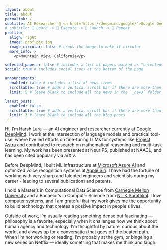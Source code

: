 ```yaml
---
layout: about
title: about
permalink: /
subtitle: AI Researcher @ <a href='https://deepmind.google/'>Google DeepMind</a> 
# subtitle: 📖 Learn -> 🔧 Execute -> 🚀 Launch -> 🔁 Repeat
profile:
  align: right
  image: prof_pic.jpg
  image_circular: false # crops the image to make it circular
  more_info: >
    <p>Mountain View, California</p>

selected_papers: false # includes a list of papers marked as "selected={true}"
social: true # includes social icons at the bottom of the page

announcements:
  enabled: false # includes a list of news items
  scrollable: true # adds a vertical scroll bar if there are more than 3 news items
  limit: 5 # leave blank to include all the news in the `_news` folder

latest_posts:
  enabled: false
  scrollable: true # adds a vertical scroll bar if there are more than 3 new posts items
  limit: 3 # leave blank to include all the blog posts
---
```


<!-- Write your biography here. Tell the world about yourself. Link to your favorite [subreddit](http://reddit.com). You can put a picture in, too. The code is already in, just name your picture `prof_pic.jpg` and put it in the `img/` folder.

Put your address / P.O. box / other info right below your picture. You can also disable any of these elements by editing `profile` property of the YAML header of your `_pages/about.md`. Edit `_bibliography/papers.bib` and Jekyll will render your [publications page](/al-folio/publications/) automatically.
 -->

Hi, I’m Harsh Lara — an AI engineer and researcher currently at [Google DeepMind](https://deepmind.google/). I work at the intersection of language models and practical tool-use, where I’ve led efforts on fine-tuning LLMs for systems like [Project Astra](https://deepmind.google/technologies/project-astra/) and contributed to research on mathematical reasoning and multi-task learning. My work has been presented at NeurIPS, published at NAACL, and has been cited popularly via arXiv.

Before DeepMind, I built ML infrastructure at [Microsoft Azure AI](https://azure.microsoft.com/en-us/solutions/ai) and optimized voice recognition systems at [Apple Siri](https://www.apple.com/siri/). I have had the fortune of working with very sharp and talented engineers and scientists during my career - leading to several publications and patents.

I hold a Master’s in Computational Data Science from [Carnegie Mellon University](https://www.cmu.edu/) and a Bachelor’s in Computer Science from [NITK Surathkal](https://www.nitk.ac.in/). I love computer systems, and I am grateful that my work gives me the opportunity to build technology that creates a positive impact in people's lives.

Outside of work, I’m usually reading something dense but fascinating — philosophy is a favorite, especially when it challenges how we think about human agency and technology. I’m thoughtful by nature, curious about the world, and always up for a conversation that goes off the beaten path. When I’m not working or reading, I’m probably at the gym, or bingeing a new series on Netflix — ideally something that makes me think and laugh.

